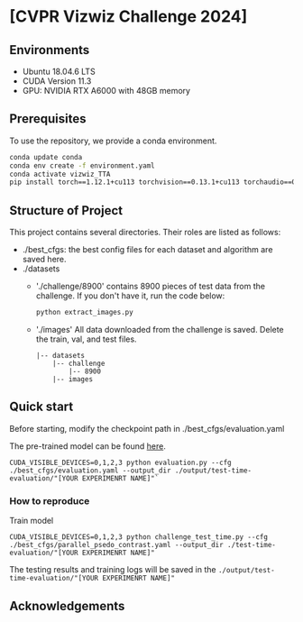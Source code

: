 # [CVPR Vizwiz Challenge 2024]
## Environments
+ Ubuntu 18.04.6 LTS
+ CUDA Version 11.3
+ GPU: NVIDIA RTX A6000 with 48GB memory

## Prerequisites

To use the repository, we provide a conda environment.

```bash
conda update conda
conda env create -f environment.yaml
conda activate vizwiz_TTA
pip install torch==1.12.1+cu113 torchvision==0.13.1+cu113 torchaudio==0.12.1 --extra-index-url https://download.pytorch.org/whl/cu113
```

## Structure of Project

This project contains several directories. Their roles are listed as follows:
+ ./best_cfgs: the best config files for each dataset and algorithm are saved here.
+ ./datasets
  - './challenge/8900' contains 8900 pieces of test data from the challenge. If you don't have it, run the code below:
    ```bash
    python extract_images.py
    ```
  - './images' All data downloaded from the challenge is saved. Delete the train, val, and test files.
    
  	    |-- datasets 
  	        |-- challenge
                |-- 8900
            |-- images

  
## Quick start

Before starting, modify the checkpoint path in ./best_cfgs/evaluation.yaml

The pre-trained model can be found [here]().

    CUDA_VISIBLE_DEVICES=0,1,2,3 python evaluation.py --cfg ./best_cfgs/evaluation.yaml --output_dir ./output/test-time-evaluation/"[YOUR EXPERIMENRT NAME]"`

### How to reproduce

Train model

    CUDA_VISIBLE_DEVICES=0,1,2,3 python challenge_test_time.py --cfg ./best_cfgs/parallel_psedo_contrast.yaml --output_dir ./test-time-evaluation/"[YOUR EXPERIMENRT NAME]"

The testing results and training logs will be saved in the `./output/test-time-evaluation/"[YOUR EXPERIMENRT NAME]"`

## Acknowledgements


